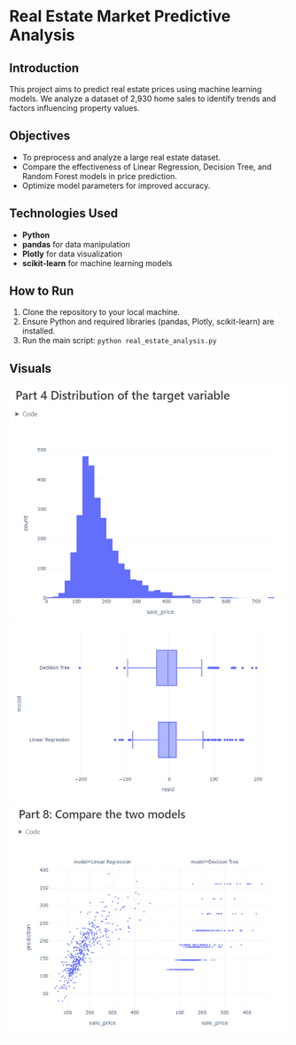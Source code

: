 # Real Estate Market Predictive Analysis

## Introduction
This project aims to predict real estate prices using machine learning models. We analyze a dataset of 2,930 home sales to identify trends and factors influencing property values.

## Objectives
- To preprocess and analyze a large real estate dataset.
- Compare the effectiveness of Linear Regression, Decision Tree, and Random Forest models in price prediction.
- Optimize model parameters for improved accuracy.

## Technologies Used
- **Python**
- **pandas** for data manipulation
- **Plotly** for data visualization
- **scikit-learn** for machine learning models

## How to Run
1. Clone the repository to your local machine.
2. Ensure Python and required libraries (pandas, Plotly, scikit-learn) are installed.
3. Run the main script: `python real_estate_analysis.py`

## Visuals
![Distribution of the Target Variable](https://github.com/dawsonvlugt/Real-Estate-Market-Predictive-Analysis/blob/main/Distribution%20of%20the%20target%20variable.png?raw=true)
![Linear Regression vs Decision Tree Model Comparison](https://github.com/dawsonvlugt/Real-Estate-Market-Predictive-Analysis/blob/main/Linear%20Regression%20vs%20Decision%20Tree%202.0.png?raw=true)
![Predictions vs Sale Price Scatter Plot](https://github.com/dawsonvlugt/Real-Estate-Market-Predictive-Analysis/blob/main/Linear%20Regression%20vs%20Decision%20Tree.png?raw=true)

